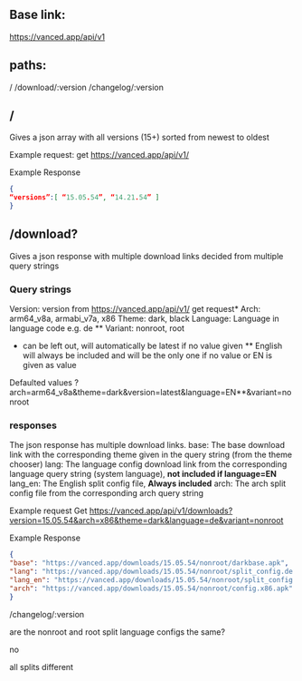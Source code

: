 

## Base link:
https://vanced.app/api/v1

## paths:
/
/download/:version
/changelog/:version

## / 
Gives a json array with all versions (15+) sorted from newest to oldest

Example request:
get https://vanced.app/api/v1/ 

Example Response
```json
{
“versions”:[ “15.05.54”, “14.21.54” ]
}
```



## /download?

Gives a json response with multiple download links decided from multiple query strings 

### Query strings
Version: version from https://vanced.app/api/v1/ get request*
Arch: arm64_v8a,  armabi_v7a, x86
Theme: dark, black
Language: Language in language code e.g. de **
Variant: nonroot, root
* can be left out, will automatically be latest if no value given
** English will always be included and will be the only one if no value or EN is given as value

Defaulted values ?arch=arm64_v8a&theme=dark&version=latest&language=EN**&variant=nonroot 

### responses
The json response has multiple download links.
base: The base download link with the corresponding theme given in the query string (from the theme chooser)
lang: The language config download link from the corresponding language query string (system language), **not included if language=EN**
lang_en: The English split config file, **Always included**
arch: The arch split config file from the corresponding arch query string


Example request
Get https://vanced.app/api/v1/downloads?version=15.05.54&arch=x86&theme=dark&language=de&variant=nonroot

Example Response
```json
{
"base": "https://vanced.app/downloads/15.05.54/nonroot/darkbase.apk",
"lang": "https://vanced.app/downloads/15.05.54/nonroot/split_config.de.apk",
"lang_en": "https://vanced.app/downloads/15.05.54/nonroot/split_config.en.apk",
"arch": "https://vanced.app/downloads/15.05.54/nonroot/config.x86.apk" 
}
```




/changelog/:version


are the nonroot and root split language configs the same?

no

all splits different
